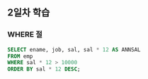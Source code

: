 ## 2일차 학습
### WHERE 절

```sql
SELECT ename, job, sal, sal * 12 AS ANNSAL
FROM emp
WHERE sal * 12 > 10000 
ORDER BY sal * 12 DESC;

